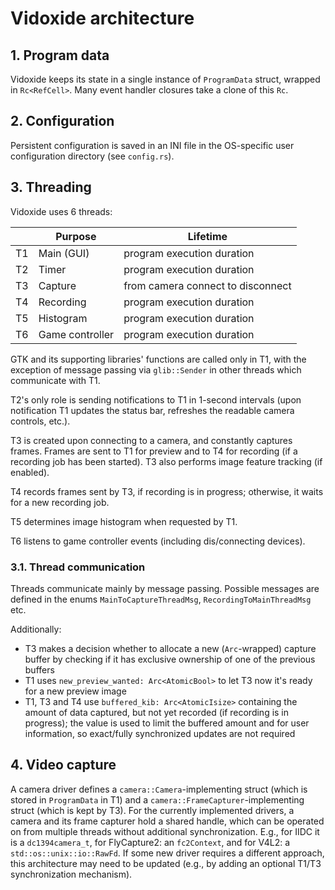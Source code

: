 # Vidoxide architecture


## 1. Program data

Vidoxide keeps its state in a single instance of `ProgramData` struct, wrapped in `Rc<RefCell>`. Many event handler closures take a clone of this `Rc`.


## 2. Configuration

Persistent configuration is saved in an INI file in the OS-specific user configuration directory (see `config.rs`).


## 3. Threading

Vidoxide uses 6 threads:

|  | Purpose         | Lifetime                          |
|--|-----------------|-----------------------------------|
|T1| Main (GUI)      | program execution duration        |
|T2| Timer           | program execution duration        |
|T3| Capture         | from camera connect to disconnect |
|T4| Recording       | program execution duration        |
|T5| Histogram       | program execution duration        |
|T6| Game controller | program execution duration        |


GTK and its supporting libraries' functions are called only in T1, with the exception of message passing via `glib::Sender` in other threads which communicate with T1.

T2's only role is sending notifications to T1 in 1-second intervals (upon notification T1 updates the status bar, refreshes the readable camera controls, etc.).

T3 is created upon connecting to a camera, and constantly captures frames. Frames are sent to T1 for preview and to T4 for recording (if a recording job has been started). T3 also performs image feature tracking (if enabled).

T4 records frames sent by T3, if recording is in progress; otherwise, it waits for a new recording job.

T5 determines image histogram when requested by T1.

T6 listens to game controller events (including dis/connecting devices).


### 3.1. Thread communication

Threads communicate mainly by message passing. Possible messages are defined in the enums `MainToCaptureThreadMsg`, `RecordingToMainThreadMsg` etc.

Additionally:
  - T3 makes a decision whether to allocate a new (`Arc`-wrapped) capture buffer by checking if it has exclusive ownership of one of the previous buffers
  - T1 uses `new_preview_wanted: Arc<AtomicBool>` to let T3 now it's ready for a new preview image
  - T1, T3 and T4 use `buffered_kib: Arc<AtomicIsize>` containing the amount of data captured, but not yet recorded (if recording is in progress); the value is used to limit the buffered amount and for user information, so exact/fully synchronized updates are not required


## 4. Video capture

A camera driver defines a `camera::Camera`-implementing struct (which is stored in `ProgramData` in T1) and a `camera::FrameCapturer`-implementing struct (which is kept by T3). For the currently implemented drivers, a camera and its frame capturer hold a shared handle, which can be operated on from multiple threads without additional synchronization. E.g., for IIDC it is a `dc1394camera_t`, for FlyCapture2: an `fc2Context`, and for V4L2: a `std::os::unix::io::RawFd`. If some new driver requires a different approach, this architecture may need to be updated (e.g., by adding an optional T1/T3 synchronization mechanism).
